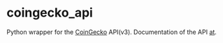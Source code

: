 # coingecko_api

Python wrapper for the [CoinGecko](https://www.coingecko.com/en) API(v3).
Documentation of the API [at](https://www.coingecko.com/en/api/documentation?).
